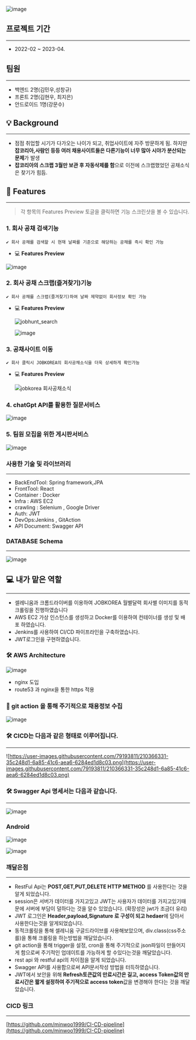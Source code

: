 ![image](https://user-images.githubusercontent.com/79193811/224291245-5a19eb86-4d94-4db3-ab8d-fdcfb048b262.png)


## 프로젝트 기간

---

- 2022-02 ~ 2023-04.

## 팀원

---

- 백엔드 2명(김민우,성창규)
- 프론트 2명(김현우, 최지은)
- 안드로이드 1명(강문수)

## 💡 Background

---

- 점점 취업할 시기가 다가오는 나이가 되고, 취업사이트에 자주 방문하게 됨. 하지만 **잡코리아,사람인 등등 여러 채용사이트들은 다른기능이 너무 많아 시야가 분산되는 문제**가 발생
- **잡코리아의 스크랩 3월만 보관 후 자동삭제를 함**으로 이전에 스크랩했었던 공채소식은 찾기가 힘듬.

## 📝 Features

---

> 각 항목의 Features Preview 토글을 클릭하면 기능 스크린샷을 볼 수 있습니다.
> 

### 1.  회사 공채 검색기능

```
✔️ 회사 공채를 검색할 시 현재 날짜를 기준으로 해당하는 공채를 즉시 확인 가능
```

- 💻 **Features Preview**
    
![image](https://github.com/minwoo1999/JOBHUNT_JPA/assets/79193811/8715a043-8b47-4299-b0d3-0baf6272aa27)


    

### 2.  회사 공채 스크랩(즐겨찾기)기능

```
✔️ 회사 공채를 스크랩(즐겨찾기)하여 날짜 제약없이 회사정보 확인 가능
```

- 💻 **Features Preview**
    
   ![jobhunt_search](https://user-images.githubusercontent.com/79193811/224291805-98d758f4-8cc2-4660-9dc2-109827ba8803.PNG)
   
   ![image](https://github.com/minwoo1999/JOBHUNT_JPA/assets/79193811/6bfcabb6-7bb5-41a9-b86d-ceab1de35e02)


### 3.  공채사이트 이동

```
✔️ 회사 클릭시 JOBKOREA의 회사공채소식을 더욱 상세하게 확인가능 
```

- 💻 **Features Preview**
    
   ![jobkorea 회사공채소식](https://user-images.githubusercontent.com/79193811/224291819-aa8b3ecc-b927-4e94-915d-034435acfd61.PNG)
   
### 4. chatGpt API를 활용한 질문서비스

![image](https://github.com/minwoo1999/JOBHUNT_JPA/assets/79193811/1660f946-a4d5-4c2f-aa2a-673f1681f414)

### 5. 팀원 모집을 위한 게시판서비스

![image](https://github.com/minwoo1999/JOBHUNT_JPA/assets/79193811/f9a65494-ef92-40f5-a32b-c380fcb7ff5d)


    

### 사용한 기술 및 라이브러리

---

- BackEndTool: Spring framework,JPA
- FrontTool: React
- Container : Docker
- Infra : AWS EC2
- crawling : Selenium , Google Driver
- Auth: JWT
- DevOps:Jenkins , GitAction
- API Document: Swagger API

### DATABASE S**chema**

---
![image](https://github.com/minwoo1999/JOBHUNT_JPA/assets/79193811/6c046b22-5abf-4398-986a-345fd26be880)


## 💻 내가 맡은 역할

---

- 셀레니움과 크롬드라이버를 이용하여 JOBKOREA 월별달력 회사별 이미지를 동적크롤링을 진행하였습니다
- AWS EC2 가상 인스턴스를 생성하고 Docker를 이용하여 컨테이너를 생성 및 배포 하였습니다.
- Jenkins를 사용하여 CI/CD 파이프라인을 구축하였습니다.
- JWT로그인을 구현하였습니다.

### 🛠️ AWS Architecture

![image](https://user-images.githubusercontent.com/79193811/224347111-58d01daf-edad-4d6d-8eaf-9cfdb3aea7ed.png)

- nginx 도입
- route53 과 nginx을 통한 https 적용


### 📝 git action 을 통해 주기적으로 채용정보 수집

![image](https://github.com/minwoo1999/JOBHUNT_JPA/assets/79193811/8f8d12cf-f38c-47cf-86f6-fade36f2ed93)




### 🛠️ CICD는 다음과 같은 형태로 이루어집니다.

---

![https://user-images.githubusercontent.com/79193811/210366331-35c248d1-6a85-41c6-aea6-6284ed1d8c03.png](https://user-images.githubusercontent.com/79193811/210366331-35c248d1-6a85-41c6-aea6-6284ed1d8c03.png)

### 🛠️ Swagger Api 명세서는 다음과 같습니다.

---

![image](https://user-images.githubusercontent.com/79193811/224291341-95732d30-8451-4223-b2cf-b13d3afda83e.png)

### Android

![image](https://github.com/minwoo1999/JOBHUNT_JPA/assets/79193811/93e03074-9089-452a-a266-72b5977b7305)

![image](https://github.com/minwoo1999/JOBHUNT_JPA/assets/79193811/3ce73629-a045-4873-8c98-e1f1e7136c6d)




### 깨달은점

---

- RestFul Api는 **POST,GET,PUT,DELETE HTTP METHOD** 를 사용한다는 것을 알게 되었습니다.
- session은 서버가 데이터를 가지고있고 JWT는 사용자가 데이터를 가지고있기때문에 서버에 부담이 덜하다는 것을 알수 있었습니다. (확장성은 jwt가 조금더 유리)
- JWT 로그인은 **Header,payload,Signature 로 구성이 되고 hedaer**에 담아서 사용한다는것을 알게되었습니다.
- 동적크롤링을 통해 셀레니움 구글드라이브를 사용해보았으며, div.class(css주소를)을 통해 크롤링을 하는방법을 깨달았습니다.
- git action을 통해 trigger을 설정, cron을 통해 주기적으로 json파일이 만들어지게 함으로써 주기적인 업데이트를 가능하게 할 수있다는것을 깨달았습니다.
- rest api 와 restful api의 차이점을 알게 되었습니다.
- Swagger API를 사용함으로써 API문서작성 방법을 터득하였습니다.
- JWT에서 보안을 위해 **Refresh토큰값의 만료시간은 길고, access Token값의 만료시간은 짧게 설정하여 주기적으로 access token**값을 변경해야 한다는 것을 깨달았습니다.




### CICD 링크

---

[https://github.com/minwoo1999/CI-CD-pipeline](https://github.com/minwoo1999/CI-CD-pipeline)

